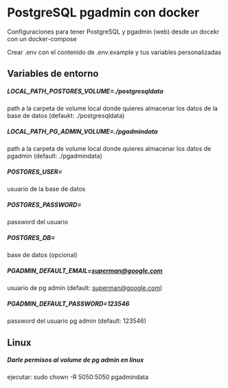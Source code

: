 
# PostgreSQL pgadmin con docker

Configuraciones para tener PostgreSQL y pgadmin (web) desde un docekr con un docker-compose

Crear .env con el contenido de .env.example y tus variables personalizadas

## Variables de entorno

##### LOCAL_PATH_POSTGRES_VOLUME=./postgresqldata
#####
path a la carpeta de volume local donde quieres almacenar los datos de la base de datos (defaukt: ./postgresqldata)

##### LOCAL_PATH_PG_ADMIN_VOLUME=./pgadmindata 
#####
path a la carpeta de volume local donde quieres almacenar los datos de pgadmin (default: ./pgadmindata)

##### POSTGRES_USER= 
#####
usuario de la base de datos

##### POSTGRES_PASSWORD= 
#####
password del usuario

##### POSTGRES_DB= 
#####
base de datos (opcional)

##### PGADMIN_DEFAULT_EMAIL=superman@google.com
#####
usuario de pg admin (default: superman@google.com)

##### PGADMIN_DEFAULT_PASSWORD=123546
#####
password del usuario pg admin (default: 123546)

##

## Linux

##### Darle permisos al volume de pg admin en linux
#####
ejecutar: sudo chown -R 5050:5050 pgadmindata
